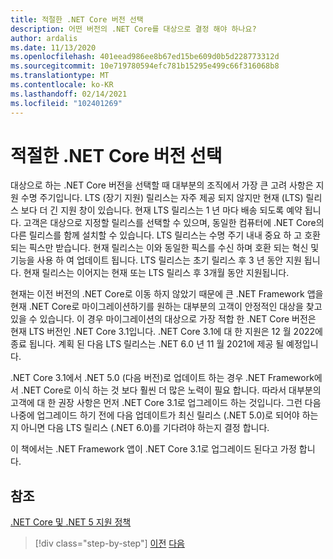 ```yaml
---
title: 적절한 .NET Core 버전 선택
description: 어떤 버전의 .NET Core를 대상으로 결정 해야 하나요?
author: ardalis
ms.date: 11/13/2020
ms.openlocfilehash: 401eead986ee8b67ed15be609d0b5d228773312d
ms.sourcegitcommit: 10e719780594efc781b15295e499c66f316068b8
ms.translationtype: MT
ms.contentlocale: ko-KR
ms.lasthandoff: 02/14/2021
ms.locfileid: "102401269"
---
```

# <a name="choose-the-right-net-core-version"></a>적절한 .NET Core 버전 선택

대상으로 하는 .NET Core 버전을 선택할 때 대부분의 조직에서 가장 큰 고려 사항은 지원 수명 주기입니다. LTS (장기 지원) 릴리스는 자주 제공 되지 않지만 현재 (LTS) 릴리스 보다 더 긴 지원 창이 있습니다. 현재 LTS 릴리스는 1 년 마다 배송 되도록 예약 됩니다. 고객은 대상으로 지정할 릴리스를 선택할 수 있으며, 동일한 컴퓨터에 .NET Core의 다른 릴리스를 함께 설치할 수 있습니다. LTS 릴리스는 수명 주기 내내 중요 하 고 호환 되는 픽스만 받습니다. 현재 릴리스는 이와 동일한 픽스를 수신 하며 호환 되는 혁신 및 기능을 사용 하 여 업데이트 됩니다. LTS 릴리스는 초기 릴리스 후 3 년 동안 지원 됩니다. 현재 릴리스는 이어지는 현재 또는 LTS 릴리스 후 3개월 동안 지원됩니다.

현재는 이전 버전의 .NET Core로 이동 하지 않았기 때문에 큰 .NET Framework 앱을 현재 .NET Core로 마이그레이션하기를 원하는 대부분의 고객이 안정적인 대상을 찾고 있을 수 있습니다. 이 경우 마이그레이션의 대상으로 가장 적합 한 .NET Core 버전은 현재 LTS 버전인 .NET Core 3.1입니다. .NET Core 3.1에 대 한 지원은 12 월 2022에 종료 됩니다. 계획 된 다음 LTS 릴리스는 .NET 6.0 년 11 월 2021에 제공 될 예정입니다.

.NET Core 3.1에서 .NET 5.0 (다음 버전)로 업데이트 하는 경우 .NET Framework에서 .NET Core로 이식 하는 것 보다 훨씬 더 많은 노력이 필요 합니다. 따라서 대부분의 고객에 대 한 권장 사항은 먼저 .NET Core 3.1로 업그레이드 하는 것입니다. 그런 다음 나중에 업그레이드 하기 전에 다음 업데이트가 최신 릴리스 (.NET 5.0)로 되어야 하는지 아니면 다음 LTS 릴리스 (.NET 6.0)를 기다려야 하는지 결정 합니다.

이 책에서는 .NET Framework 앱이 .NET Core 3.1로 업그레이드 된다고 가정 합니다.

## <a name="references"></a>참조

[.NET Core 및 .NET 5 지원 정책](https://dotnet.microsoft.com/platform/support/policy/dotnet-core)

>[!div class="step-by-step"]
>[이전](migrate-aspnet-core-2-1.md)
>[다음](incremental-migration-strategies.md)
